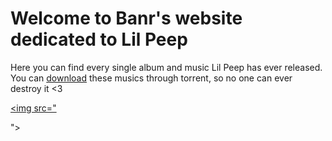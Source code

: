 # Welcome to Banr's website dedicated to Lil Peep

Here you can find every single album and music Lil Peep has ever released. You can [download](magnet:?xt=urn:btih:B5B025C787A9CD0CFFE03FB64234E55B6608DAC6&dn=Lil%20Peep%20Discography%20%5bBanr%5d%2818.01.2022%29&tr=udp%3a%2f%2ftracker.openbittorrent.com%3a80%2fannounce&tr=udp%3a%2f%2ftracker.opentrackr.org%3a1337%2fannounce) these musics through torrent, so no one can ever destroy it <3

[<img src="<blockquote class="imgur-embed-pub" lang="en" data-id="2XuWJG8" data-context="false" ><a href="//imgur.com/2XuWJG8"></a></blockquote><script async src="//s.imgur.com/min/embed.js" charset="utf-8"></script>">](magnet:?xt=urn:btih:B5B025C787A9CD0CFFE03FB64234E55B6608DAC6&dn=Lil%20Peep%20Discography%20%5bBanr%5d%2818.01.2022%29&tr=udp%3a%2f%2ftracker.openbittorrent.com%3a80%2fannounce&tr=udp%3a%2f%2ftracker.opentrackr.org%3a1337%2fannounce)
